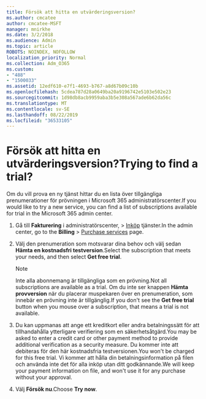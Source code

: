 ```yaml
---
title: Försök att hitta en utvärderingsversion?
ms.author: cmcatee
author: cmcatee-MSFT
manager: mnirkhe
ms.date: 3/2/2018
ms.audience: Admin
ms.topic: article
ROBOTS: NOINDEX, NOFOLLOW
localization_priority: Normal
ms.collection: Adm_O365
ms.custom:
- "488"
- "1500033"
ms.assetid: 12edf610-e7f1-4693-b767-a8d67b09c10b
ms.openlocfilehash: 5cdea787d28a0649ba20a9196742e5103e502e23
ms.sourcegitcommit: 1d98db8acb9959aba3b5e308a567ade6b62da56c
ms.translationtype: MT
ms.contentlocale: sv-SE
ms.lasthandoff: 08/22/2019
ms.locfileid: "36533105"
---
```

# <a name="trying-to-find-a-trial"></a><span data-ttu-id="7b020-102">Försök att hitta en utvärderingsversion?</span><span class="sxs-lookup"><span data-stu-id="7b020-102">Trying to find a trial?</span></span>

<span data-ttu-id="7b020-103">Om du vill prova en ny tjänst hittar du en lista över tillgängliga prenumerationer för prövningen i Microsoft 365 administratörscenter.</span><span class="sxs-lookup"><span data-stu-id="7b020-103">If you would like to try a new service, you can find a list of subscriptions available for trial in the Microsoft 365 admin center.</span></span>
  
1. <span data-ttu-id="7b020-104">Gå till **Fakturering** i administratörscenter, \> [Inköp](https://go.microsoft.com/fwlink/p/?linkid=868433) tjänster.</span><span class="sxs-lookup"><span data-stu-id="7b020-104">In the admin center, go to the **Billing** \> [Purchase services](https://go.microsoft.com/fwlink/p/?linkid=868433) page.</span></span>

2. <span data-ttu-id="7b020-105">Välj den prenumeration som motsvarar dina behov och välj sedan **Hämta en kostnadsfri testversion**.</span><span class="sxs-lookup"><span data-stu-id="7b020-105">Select the subscription that meets your needs, and then select  **Get free trial**.</span></span>

    > [!NOTE]
    > <span data-ttu-id="7b020-106">Inte alla abonnemang är tillgängliga som en prövning.</span><span class="sxs-lookup"><span data-stu-id="7b020-106">Not all subscriptions are available as a trial.</span></span> <span data-ttu-id="7b020-107">Om du inte ser knappen **Hämta provversion** när du placerar muspekaren över en prenumeration, som innebär en prövning inte är tillgänglig.</span><span class="sxs-lookup"><span data-stu-id="7b020-107">If you don't see the **Get free trial** button when you mouse over a subscription, that means a trial is not available.</span></span>
  
3. <span data-ttu-id="7b020-108">Du kan uppmanas att ange ett kreditkort eller andra betalningssätt för att tillhandahålla ytterligare verifiering som en säkerhetsåtgärd.</span><span class="sxs-lookup"><span data-stu-id="7b020-108">You may be asked to enter a credit card or other payment method to provide additional verification as a security measure.</span></span> <span data-ttu-id="7b020-109">Du kommer inte att debiteras för den här kostnadsfria testversionen.</span><span class="sxs-lookup"><span data-stu-id="7b020-109">You won't be charged for this free trial.</span></span> <span data-ttu-id="7b020-110">Vi kommer att hålla din betalningsinformation på filen och använda inte det för alla inköp utan ditt godkännande.</span><span class="sxs-lookup"><span data-stu-id="7b020-110">We will keep your payment information on file, and won't use it for any purchase without your approval.</span></span>

4. <span data-ttu-id="7b020-111">Välj **Försök nu**.</span><span class="sxs-lookup"><span data-stu-id="7b020-111">Choose **Try now**.</span></span>